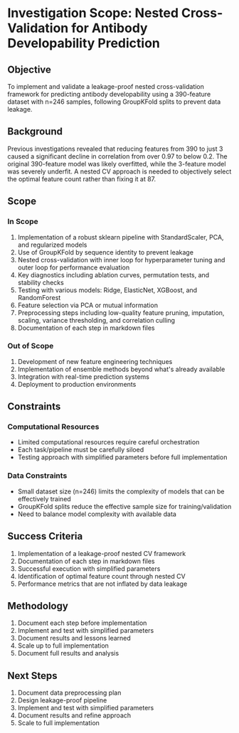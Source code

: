 # Investigation Scope: Nested Cross-Validation for Antibody Developability Prediction

## Objective
To implement and validate a leakage-proof nested cross-validation framework for predicting antibody developability using a 390-feature dataset with n=246 samples, following GroupKFold splits to prevent data leakage.

## Background
Previous investigations revealed that reducing features from 390 to just 3 caused a significant decline in correlation from over 0.97 to below 0.2. The original 390-feature model was likely overfitted, while the 3-feature model was severely underfit. A nested CV approach is needed to objectively select the optimal feature count rather than fixing it at 87.

## Scope

### In Scope
1. Implementation of a robust sklearn pipeline with StandardScaler, PCA, and regularized models
2. Use of GroupKFold by sequence identity to prevent leakage
3. Nested cross-validation with inner loop for hyperparameter tuning and outer loop for performance evaluation
4. Key diagnostics including ablation curves, permutation tests, and stability checks
5. Testing with various models: Ridge, ElasticNet, XGBoost, and RandomForest
6. Feature selection via PCA or mutual information
7. Preprocessing steps including low-quality feature pruning, imputation, scaling, variance thresholding, and correlation culling
8. Documentation of each step in markdown files

### Out of Scope
1. Development of new feature engineering techniques
2. Implementation of ensemble methods beyond what's already available
3. Integration with real-time prediction systems
4. Deployment to production environments

## Constraints

### Computational Resources
- Limited computational resources require careful orchestration
- Each task/pipeline must be carefully siloed
- Testing approach with simplified parameters before full implementation

### Data Constraints
- Small dataset size (n=246) limits the complexity of models that can be effectively trained
- GroupKFold splits reduce the effective sample size for training/validation
- Need to balance model complexity with available data

## Success Criteria
1. Implementation of a leakage-proof nested CV framework
2. Documentation of each step in markdown files
3. Successful execution with simplified parameters
4. Identification of optimal feature count through nested CV
5. Performance metrics that are not inflated by data leakage

## Methodology
1. Document each step before implementation
2. Implement and test with simplified parameters
3. Document results and lessons learned
4. Scale up to full implementation
5. Document full results and analysis

## Next Steps
1. Document data preprocessing plan
2. Design leakage-proof pipeline
3. Implement and test with simplified parameters
4. Document results and refine approach
5. Scale to full implementation
